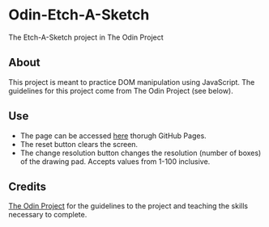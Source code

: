 # Odin-Etch-A-Sketch
The Etch-A-Sketch project in The Odin Project

## About
This project is meant to practice DOM manipulation using JavaScript. The guidelines for this project come from The Odin Project (see below).

## Use
* The page can be accessed [here](https://dalexfunk.github.io/Odin-Etch-A-Sketch/) thorugh GitHub Pages.
* The reset button clears the screen.
* The change resolution button changes the resolution (number of boxes) of the drawing pad. Accepts values from 1-100 inclusive.

## Credits
[The Odin Project](https://www.theodinproject.com) for the guidelines to the project and teaching the skills necessary to complete.